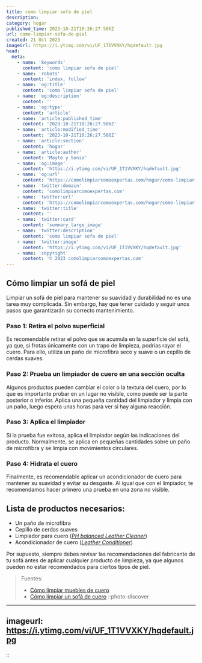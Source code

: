 ```yaml
---
title: como limpiar sofa de piel
description: 
category: hogar
published_time: 2023-10-21T10:26:27.586Z
url: como-limpiar-sofa-de-piel
created: 21 Oct 2023
imageUrl: https://i.ytimg.com/vi/UF_1T1VVXKY/hqdefault.jpg
head:
  meta:
    - name: 'keywords'
      content: 'como limpiar sofa de piel'
    - name: 'robots'
      content: 'index, follow'
    - name: 'og:title'
      content: 'como limpiar sofa de piel'
    - name: 'og:description'
      content: ''
    - name: 'og:type'
      content: 'article'
    - name: 'article:published_time'
      content: '2023-10-21T10:26:27.586Z'
    - name: 'article:modified_time'
      content: '2023-10-21T10:26:27.586Z'
    - name: 'article:section'
      content: 'hogar'
    - name: 'article:author'
      content: 'Mayte y Sonia'
    - name: 'og:image'
      content: 'https://i.ytimg.com/vi/UF_1T1VVXKY/hqdefault.jpg'
    - name: 'og:url'
      content: 'https://comolimpiarcomoexpertas.com/hogar/como-limpiar-sofa-de-piel'
    - name: 'twitter:domain'
      content: 'comolimpiarcomoexpertas.com'
    - name: 'twitter:url'
      content: 'https://comolimpiarcomoexpertas.com/hogar/como-limpiar-sofa-de-piel'
    - name: 'twitter:title'
      content: ''
    - name: 'twitter:card'
      content: 'summary_large_image'
    - name: 'twitter:description'
      content: 'como limpiar sofa de piel'
    - name: 'twitter:image'
      content: 'https://i.ytimg.com/vi/UF_1T1VVXKY/hqdefault.jpg'
    - name: 'copyright'
      content: '© 2023 comolimpiarcomoexpertas.com'
---
```

## Cómo limpiar un sofá de piel

Limpiar un sofá de piel para mantener su suavidad y durabilidad no es una tarea muy complicada. Sin embargo, hay que tener cuidado y seguir unos pasos que garantizarán su correcto mantenimiento.

### Paso 1: Retira el polvo superficial

Es recomendable retirar el polvo que se acumula en la superficie del sofá, ya que, si frotas únicamente con un trapo de limpieza, podrías rayar el cuero. Para ello, utiliza un paño de microfibra seco y suave o un cepillo de cerdas suaves.

### Paso 2: Prueba un limpiador de cuero en una sección oculta

Algunos productos pueden cambiar el color o la textura del cuero, por lo que es importante probar en un lugar no visible, como puede ser la parte posterior o inferior. Aplica una pequeña cantidad del limpiador y limpia con un paño, luego espera unas horas para ver si hay alguna reacción.

### Paso 3: Aplica el limpiador

Si la prueba fue exitosa, aplica el limpiador según las indicaciones del producto. Normalmente, se aplica en pequeñas cantidades sobre un paño de microfibra y se limpia con movimientos circulares.

### Paso 4: Hidrata el cuero

Finalmente, es recomendable aplicar un acondicionador de cuero para mantener su suavidad y evitar su desgaste. Al igual que con el limpiador, te recomendamos hacer primero una prueba en una zona no visible.

## Lista de productos necesarios:

- Un paño de microfibra
- Cepillo de cerdas suaves
- Limpiador para cuero (*[PH balanced Leather Cleaner](https://www.amazon.es/Leather-Cleaner-Balanced-16-9-oz-LXBCL16/dp/B07LGL5WTM?__mk_es_ES=%C3%85M%C3%85%C5%BD%C3%95%C3%91&crid=3KSLD74XJU4ZN&keywords=PH%2Bbalanced%2BLeather%2BCleaner&qid=1698092457&sprefix=ph%2Bbalanced%2Bleather%2Bcleaner%2Caps%2C109&sr=8-2&th=1&linkCode=ll1&tag=comolimpiarcomoexpertas-21&linkId=a43125d01bc48363ddc80877528a9997&language=es_ES&ref_=as_li_ss_tl)*)
- Acondicionador de cuero (*[Leather Conditioner](https://www.amazon.es/Acondicionador-cuero-Leather-Honey-acondicionador/dp/B003IS3HV0?__mk_es_ES=%C3%85M%C3%85%C5%BD%C3%95%C3%91&crid=30FB3QQF37MSA&keywords=Leather%2BConditioner&qid=1698092510&sprefix=leather%2Bconditioner%2Caps%2C112&sr=8-5&th=1&linkCode=ll1&tag=comolimpiarcomoexpertas-21&linkId=bc988b71f031b3f0540f46576376c89a&language=es_ES&ref_=as_li_ss_tlr)*)

Por supuesto, siempre debes revisar las recomendaciones del fabricante de tu sofá antes de aplicar cualquier producto de limpieza, ya que algunos pueden no estar recomendados para ciertos tipos de piel.

> Fuentes:
> - [Cómo limpiar muebles de cuero](https://www.wikihow.com/Clean-Leather-Furniture)
> - [Cómo limpiar un sofá de cuero](https://www.weekendnotes.com/how-to-clean-a-white-leather-couch/)
::photo-discover
---
imageurl: https://i.ytimg.com/vi/UF_1T1VVXKY/hqdefault.jpg
---
::

